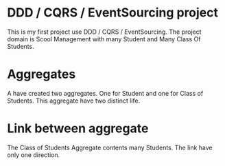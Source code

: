# DDD / CQRS / EventSourcing project
This is my first project use DDD / CQRS / EventSourcing. The project domain is Scool Management with many Student and Many Class Of Students.

# Aggregates
A have created two aggregates. One for Student and one for Class of Students. This aggregate have two distinct life.

# Link between aggregate
The Class of Students Aggregate contents many Students. The link have only one direction.